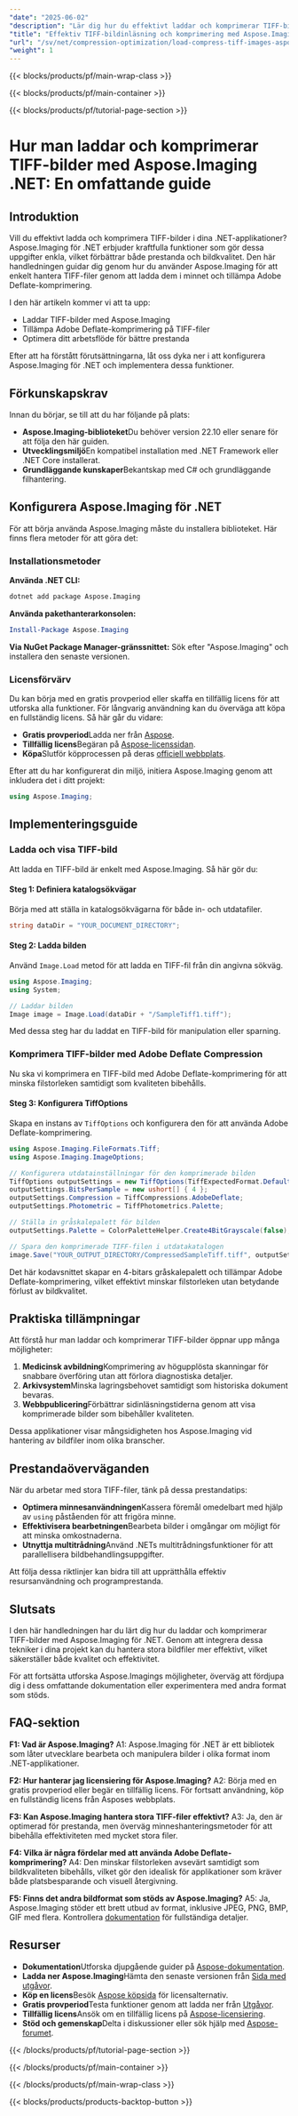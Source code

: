 ```yaml
---
"date": "2025-06-02"
"description": "Lär dig hur du effektivt laddar och komprimerar TIFF-bilder med Aspose.Imaging för .NET. Förbättra bildkvaliteten samtidigt som du minskar filstorleken med Adobe Deflate-komprimering."
"title": "Effektiv TIFF-bildinläsning och komprimering med Aspose.Imaging .NET – en steg-för-steg-guide"
"url": "/sv/net/compression-optimization/load-compress-tiff-images-aspose-imaging-dotnet/"
"weight": 1
---
```


{{< blocks/products/pf/main-wrap-class >}}

{{< blocks/products/pf/main-container >}}

{{< blocks/products/pf/tutorial-page-section >}}
# Hur man laddar och komprimerar TIFF-bilder med Aspose.Imaging .NET: En omfattande guide

## Introduktion

Vill du effektivt ladda och komprimera TIFF-bilder i dina .NET-applikationer? Aspose.Imaging för .NET erbjuder kraftfulla funktioner som gör dessa uppgifter enkla, vilket förbättrar både prestanda och bildkvalitet. Den här handledningen guidar dig genom hur du använder Aspose.Imaging för att enkelt hantera TIFF-filer genom att ladda dem i minnet och tillämpa Adobe Deflate-komprimering.

I den här artikeln kommer vi att ta upp:
- Laddar TIFF-bilder med Aspose.Imaging
- Tillämpa Adobe Deflate-komprimering på TIFF-filer
- Optimera ditt arbetsflöde för bättre prestanda

Efter att ha förstått förutsättningarna, låt oss dyka ner i att konfigurera Aspose.Imaging för .NET och implementera dessa funktioner.

## Förkunskapskrav

Innan du börjar, se till att du har följande på plats:
- **Aspose.Imaging-biblioteket**Du behöver version 22.10 eller senare för att följa den här guiden.
- **Utvecklingsmiljö**En kompatibel installation med .NET Framework eller .NET Core installerat.
- **Grundläggande kunskaper**Bekantskap med C# och grundläggande filhantering.

## Konfigurera Aspose.Imaging för .NET

För att börja använda Aspose.Imaging måste du installera biblioteket. Här finns flera metoder för att göra det:

### Installationsmetoder

**Använda .NET CLI:**
```bash
dotnet add package Aspose.Imaging
```

**Använda pakethanterarkonsolen:**
```powershell
Install-Package Aspose.Imaging
```

**Via NuGet Package Manager-gränssnittet:** 
Sök efter "Aspose.Imaging" och installera den senaste versionen.

### Licensförvärv

Du kan börja med en gratis provperiod eller skaffa en tillfällig licens för att utforska alla funktioner. För långvarig användning kan du överväga att köpa en fullständig licens. Så här går du vidare:
- **Gratis provperiod**Ladda ner från [Aspose](https://releases.aspose.com/imaging/net/).
- **Tillfällig licens**Begäran på [Aspose-licenssidan](https://purchase.aspose.com/temporary-license/).
- **Köpa**Slutför köpprocessen på deras [officiell webbplats](https://purchase.aspose.com/buy).

Efter att du har konfigurerat din miljö, initiera Aspose.Imaging genom att inkludera det i ditt projekt:

```csharp
using Aspose.Imaging;
```

## Implementeringsguide

### Ladda och visa TIFF-bild

Att ladda en TIFF-bild är enkelt med Aspose.Imaging. Så här gör du:

#### Steg 1: Definiera katalogsökvägar

Börja med att ställa in katalogsökvägarna för både in- och utdatafiler.

```csharp
string dataDir = "YOUR_DOCUMENT_DIRECTORY";
```

#### Steg 2: Ladda bilden

Använd `Image.Load` metod för att ladda en TIFF-fil från din angivna sökväg.

```csharp
using Aspose.Imaging;
using System;

// Laddar bilden
Image image = Image.Load(dataDir + "/SampleTiff1.tiff");
```

Med dessa steg har du laddat en TIFF-bild för manipulation eller sparning.

### Komprimera TIFF-bilder med Adobe Deflate Compression

Nu ska vi komprimera en TIFF-bild med Adobe Deflate-komprimering för att minska filstorleken samtidigt som kvaliteten bibehålls.

#### Steg 3: Konfigurera TiffOptions

Skapa en instans av `TiffOptions` och konfigurera den för att använda Adobe Deflate-komprimering.

```csharp
using Aspose.Imaging.FileFormats.Tiff;
using Aspose.Imaging.ImageOptions;

// Konfigurera utdatainställningar för den komprimerade bilden
TiffOptions outputSettings = new TiffOptions(TiffExpectedFormat.Default);
outputSettings.BitsPerSample = new ushort[] { 4 };
outputSettings.Compression = TiffCompressions.AdobeDeflate;
outputSettings.Photometric = TiffPhotometrics.Palette;

// Ställa in gråskalepalett för bilden
outputSettings.Palette = ColorPaletteHelper.Create4BitGrayscale(false);

// Spara den komprimerade TIFF-filen i utdatakatalogen
image.Save("YOUR_OUTPUT_DIRECTORY/CompressedSampleTiff.tiff", outputSettings);
```

Det här kodavsnittet skapar en 4-bitars gråskalepalett och tillämpar Adobe Deflate-komprimering, vilket effektivt minskar filstorleken utan betydande förlust av bildkvalitet.

## Praktiska tillämpningar

Att förstå hur man laddar och komprimerar TIFF-bilder öppnar upp många möjligheter:
1. **Medicinsk avbildning**Komprimering av högupplösta skanningar för snabbare överföring utan att förlora diagnostiska detaljer.
2. **Arkivsystem**Minska lagringsbehovet samtidigt som historiska dokument bevaras.
3. **Webbpublicering**Förbättrar sidinläsningstiderna genom att visa komprimerade bilder som bibehåller kvaliteten.

Dessa applikationer visar mångsidigheten hos Aspose.Imaging vid hantering av bildfiler inom olika branscher.

## Prestandaöverväganden

När du arbetar med stora TIFF-filer, tänk på dessa prestandatips:
- **Optimera minnesanvändningen**Kassera föremål omedelbart med hjälp av `using` påståenden för att frigöra minne.
- **Effektivisera bearbetningen**Bearbeta bilder i omgångar om möjligt för att minska omkostnaderna.
- **Utnyttja multitrådning**Använd .NETs multitrådningsfunktioner för att parallellisera bildbehandlingsuppgifter.

Att följa dessa riktlinjer kan bidra till att upprätthålla effektiv resursanvändning och programprestanda.

## Slutsats

I den här handledningen har du lärt dig hur du laddar och komprimerar TIFF-bilder med Aspose.Imaging för .NET. Genom att integrera dessa tekniker i dina projekt kan du hantera stora bildfiler mer effektivt, vilket säkerställer både kvalitet och effektivitet.

För att fortsätta utforska Aspose.Imagings möjligheter, överväg att fördjupa dig i dess omfattande dokumentation eller experimentera med andra format som stöds.

## FAQ-sektion

**F1: Vad är Aspose.Imaging?**
A1: Aspose.Imaging för .NET är ett bibliotek som låter utvecklare bearbeta och manipulera bilder i olika format inom .NET-applikationer.

**F2: Hur hanterar jag licensiering för Aspose.Imaging?**
A2: Börja med en gratis provperiod eller begär en tillfällig licens. För fortsatt användning, köp en fullständig licens från Asposes webbplats.

**F3: Kan Aspose.Imaging hantera stora TIFF-filer effektivt?**
A3: Ja, den är optimerad för prestanda, men överväg minneshanteringsmetoder för att bibehålla effektiviteten med mycket stora filer.

**F4: Vilka är några fördelar med att använda Adobe Deflate-komprimering?**
A4: Den minskar filstorleken avsevärt samtidigt som bildkvaliteten bibehålls, vilket gör den idealisk för applikationer som kräver både platsbesparande och visuell återgivning.

**F5: Finns det andra bildformat som stöds av Aspose.Imaging?**
A5: Ja, Aspose.Imaging stöder ett brett utbud av format, inklusive JPEG, PNG, BMP, GIF med flera. Kontrollera [dokumentation](https://reference.aspose.com/imaging/net/) för fullständiga detaljer.

## Resurser
- **Dokumentation**Utforska djupgående guider på [Aspose-dokumentation](https://reference.aspose.com/imaging/net/).
- **Ladda ner Aspose.Imaging**Hämta den senaste versionen från [Sida med utgåvor](https://releases.aspose.com/imaging/net/).
- **Köp en licens**Besök [Aspose köpsida](https://purchase.aspose.com/buy) för licensalternativ.
- **Gratis provperiod**Testa funktioner genom att ladda ner från [Utgåvor](https://releases.aspose.com/imaging/net/).
- **Tillfällig licens**Ansök om en tillfällig licens på [Aspose-licensiering](https://purchase.aspose.com/temporary-license/).
- **Stöd och gemenskap**Delta i diskussioner eller sök hjälp med [Aspose-forumet](https://forum.aspose.com/c/imaging/10).

{{< /blocks/products/pf/tutorial-page-section >}}

{{< /blocks/products/pf/main-container >}}

{{< /blocks/products/pf/main-wrap-class >}}

{{< blocks/products/products-backtop-button >}}